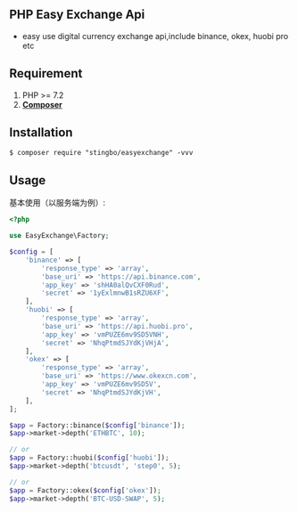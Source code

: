 ## PHP Easy Exchange Api
- easy use digital currency exchange api,include binance, okex, huobi pro etc

## Requirement

1. PHP >= 7.2
2. **[Composer](https://getcomposer.org/)**

## Installation

```shell
$ composer require "stingbo/easyexchange" -vvv
```

## Usage

基本使用（以服务端为例）:

```php
<?php

use EasyExchange\Factory;

$config = [
    'binance' => [
        'response_type' => 'array',
        'base_uri' => 'https://api.binance.com',
        'app_key' => 'shHA0alQvCXF0Rud',
        'secret' => '1yExlmnwB1sRZU6XF',
    ],
    'huobi' => [
        'response_type' => 'array',
        'base_uri' => 'https://api.huobi.pro',
        'app_key' => 'vmPUZE6mv9SD5VNH',
        'secret' => 'NhqPtmdSJYdKjVHjA',
    ],
    'okex' => [
        'response_type' => 'array',
        'base_uri' => 'https://www.okexcn.com',
        'app_key' => 'vmPUZE6mv9SD5V',
        'secret' => 'NhqPtmdSJYdKjVH',
    ],
];

$app = Factory::binance($config['binance']);
$app->market->depth('ETHBTC', 10);

// or
$app = Factory::huobi($config['huobi']);
$app->market->depth('btcusdt', 'step0', 5);

// or
$app = Factory::okex($config['okex']);
$app->market->depth('BTC-USD-SWAP', 5);
```
